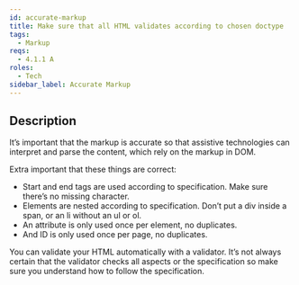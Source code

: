 ```yaml
---
id: accurate-markup
title: Make sure that all HTML validates according to chosen doctype
tags:
  - Markup
reqs:
  - 4.1.1 A
roles:
  - Tech
sidebar_label: Accurate Markup
---
```


## Description

It’s important that the markup is accurate so that assistive technologies can interpret and parse the content, which rely on the markup in DOM.

Extra important that these things are correct:

- Start and end tags are used according to specification. Make sure there’s no missing character.
- Elements are nested according to specification. Don’t put a div inside a span, or an li without an ul or ol.
- An attribute is only used once per element, no duplicates.
- And ID is only used once per page, no duplicates.

You can validate your HTML automatically with a validator. It’s not always certain that the validator checks all aspects or the specification so make sure you understand how to follow the specification.
